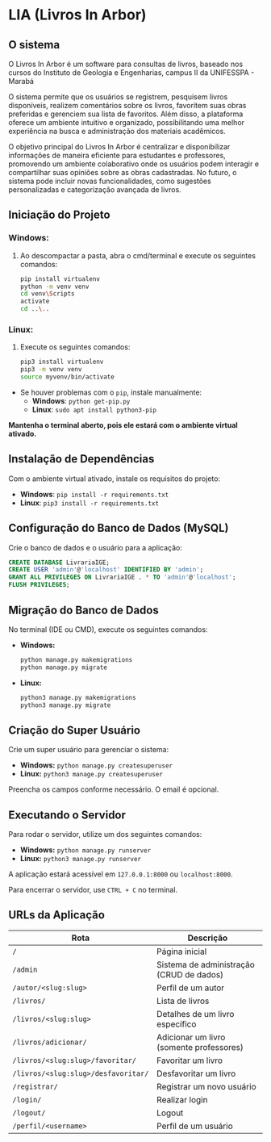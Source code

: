 # LIA (Livros In Arbor)

## O sistema
O Livros In Arbor é um software para consultas de livros, baseado nos cursos do Instituto de Geologia e Engenharias, campus II da UNIFESSPA - Marabá

O sistema permite que os usuários se registrem, pesquisem livros disponíveis, realizem comentários sobre os livros, favoritem suas obras preferidas e gerenciem sua lista de favoritos. Além disso, a plataforma oferece um ambiente intuitivo e organizado, possibilitando uma melhor experiência na busca e administração dos materiais acadêmicos.

O objetivo principal do Livros In Arbor é centralizar e disponibilizar informações de maneira eficiente para estudantes e professores, promovendo um ambiente colaborativo onde os usuários podem interagir e compartilhar suas opiniões sobre as obras cadastradas. No futuro, o sistema pode incluir novas funcionalidades, como sugestões personalizadas e categorização avançada de livros.

## Iniciação do Projeto

### Windows:
1. Ao descompactar a pasta, abra o cmd/terminal e execute os seguintes comandos:
   ```sh
   pip install virtualenv
   python -m venv venv
   cd venv\Scripts
   activate
   cd ..\..
   ```

### Linux:
1. Execute os seguintes comandos:
   ```sh
   pip3 install virtualenv
   pip3 -m venv venv
   source myvenv/bin/activate
   ```

* Se houver problemas com o `pip`, instale manualmente:
  - **Windows**: `python get-pip.py`
  - **Linux**: `sudo apt install python3-pip`

**Mantenha o terminal aberto, pois ele estará com o ambiente virtual ativado.**

## Instalação de Dependências
Com o ambiente virtual ativado, instale os requisitos do projeto:
- **Windows**: `pip install -r requirements.txt`
- **Linux**: `pip3 install -r requirements.txt`

## Configuração do Banco de Dados (MySQL)
Crie o banco de dados e o usuário para a aplicação:
```sql
CREATE DATABASE LivrariaIGE;
CREATE USER 'admin'@'localhost' IDENTIFIED BY 'admin';
GRANT ALL PRIVILEGES ON LivrariaIGE . * TO 'admin'@'localhost';
FLUSH PRIVILEGES;
```

## Migração do Banco de Dados
No terminal (IDE ou CMD), execute os seguintes comandos:
- **Windows:**
  ```sh
  python manage.py makemigrations
  python manage.py migrate
  ```
- **Linux:**
  ```sh
  python3 manage.py makemigrations
  python3 manage.py migrate
  ```

## Criação do Super Usuário
Crie um super usuário para gerenciar o sistema:
- **Windows:** `python manage.py createsuperuser`
- **Linux:** `python3 manage.py createsuperuser`

Preencha os campos conforme necessário. O email é opcional.

## Executando o Servidor
Para rodar o servidor, utilize um dos seguintes comandos:
- **Windows:** `python manage.py runserver`
- **Linux:** `python3 manage.py runserver`

A aplicação estará acessível em `127.0.0.1:8000` ou `localhost:8000`.

Para encerrar o servidor, use `CTRL + C` no terminal.

## URLs da Aplicação
| Rota | Descrição |
|------|----------|
| `/` | Página inicial |
| `/admin` | Sistema de administração (CRUD de dados) |
| `/autor/<slug:slug>` | Perfil de um autor |
| `/livros/` | Lista de livros |
| `/livros/<slug:slug>` | Detalhes de um livro específico |
| `/livros/adicionar/` | Adicionar um livro (somente professores) |
| `/livros/<slug:slug>/favoritar/` | Favoritar um livro |
| `/livros/<slug:slug>/desfavoritar/` | Desfavoritar um livro |
| `/registrar/` | Registrar um novo usuário |
| `/login/` | Realizar login |
| `/logout/` | Logout |
| `/perfil/<username>` | Perfil de um usuário |
